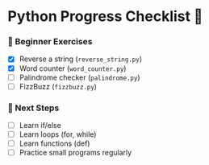 # Python Progress Checklist 🐍


### 📘 Beginner Exercises
- [x] Reverse a string (`reverse_string.py`)
- [x] Word counter (`word_counter.py`)
- [ ] Palindrome checker (`palindrome.py`)
- [ ] FizzBuzz (`fizzbuzz.py`)

### 🚀 Next Steps
- [ ] Learn if/else
- [ ] Learn loops (for, while)
- [ ] Learn functions (def)
- [ ] Practice small programs regularly
